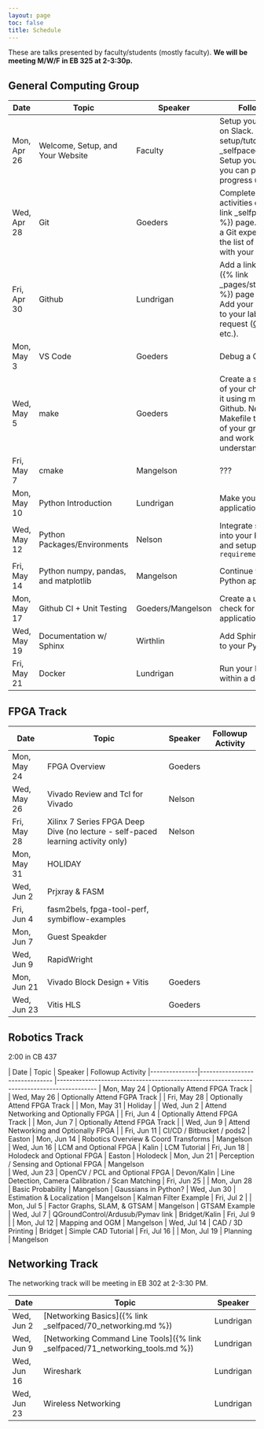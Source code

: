 ```yaml
---
layout: page
toc: false
title: Schedule
---
```


These are talks presented by faculty/students (mostly faculty).  **We will be meeting M/W/F in EB 325 at 2-3:30p.**

## General Computing Group


| Date          | Topic                                 | Speaker               | Followup Activity                                                         
|---------------|-------------------------------        |-----------------------|-------------------------------------------------------------------        
| Mon, Apr 26   | Welcome, Setup, and Your Website      | Faculty               | Setup your computer. Get on Slack. Complete [Linux setup/tutorials]({% link _selfpaced/05_linux.md%}). Setup your website where you can post daily/weekly progress updates.
| Wed, Apr 28   | Git                                   | Goeders               | Complete the followup activities on the [Git]({% link _selfpaced/12_git.md %}) page.  If you are already a Git expert, contribute to the list of follow-up topics with your own suggestions.
| Fri, Apr 30   | Github                                | Lundrigan     | Add a link on the [students]({% link _pages/students_2021.md %}) page via pull request.   Add your name and photo to your lab website via pull request ([CCL](https://ccl.byu.edu), [NET Lab](https://netlab.byu.edu/), etc.). 
| Mon, May 3    | VS Code                               | Goeders               | Debug a C Program
| Wed, May 5    | make                                  | Goeders               | Create a simple C program of your choice, and compile it using make.  Push it up to Github.  Next, find a Makefile that is part of one of your group's projects and work through it to understand how it works.
| Fri, May 7    | cmake                                 | Mangelson             | ???
| Mon, May 10   | Python Introduction                   | Lundrigan             | Make your own Python application
| Wed, May 12   | Python Packages/Environments          | Nelson                | Integrate some packages into your Python application and setup a `requirements.txt`
| Fri, May 14   | Python numpy, pandas, and matplotlib  | Mangelson             | Continue working on your Python application.
| Mon, May 17   | Github CI + Unit Testing              | Goeders/Mangelson     | Create a unit test + CI check for your Python application.
| Wed, May 19   | Documentation w/ Sphinx               | Wirthlin              | Add Sphinx documentation to your Python application.
| Fri, May 21   | Docker                                | Lundrigan             | Run your Python application within a docker container

## FPGA Track

| Date          | Topic                                 | Speaker               | Followup Activity                                                         
|---------------|-------------------------------        |-----------------------|-------------------------------------------------------------------   
| Mon, May 24   | FPGA Overview                         | Goeders
| Wed, May 26   | Vivado Review and Tcl for Vivado      | Nelson
| Fri, May 28   | Xilinx 7 Series FPGA Deep Dive  (no lecture - self-paced learning activity only) | Nelson
| Mon, May 31   | HOLIDAY                               |
| Wed, Jun 2    | Prjxray & FASM                        | 
| Fri, Jun 4    | fasm2bels, fpga-tool-perf, symbiflow-examples | 
| Mon, Jun 7    | Guest Speakder
| Wed, Jun 9    | RapidWright                           |
| Mon, Jun 21    | Vivado Block Design + Vitis          | Goeders
| Wed, Jun 23    | Vitis HLS                            | Goeders

## Robotics Track

2:00 in CB 437

| Date          | Topic                                 | Speaker               | Followup Activity
|---------------|-------------------------------        |------------------------------------------------------------------------------------------
| Mon, May 24   | Optionally Attend FPGA Track          | 
| Wed, May 26   | Optionally Attend FGPA Track          | 
| Fri, May 28   | Optionally Attend FPGA Track          | 
| Mon, May 31   | Holiday                               | 
| Wed, Jun 2    | Attend Networking and Optionally FPGA |
| Fri, Jun 4    | Optionally Attend FPGA Track          | 
| Mon, Jun 7    | Optionally Attend FPGA Track          |
| Wed, Jun 9    | Attend Networking and Optionally FPGA |
| Fri, Jun 11   | CI/CD / Bitbucket / pods2             | Easton
| Mon, Jun 14   | Robotics Overview & Coord Transforms  | Mangelson
| Wed, Jun 16   | LCM and Optional FPGA                 | Kalin                 | LCM Tutorial
| Fri, Jun 18   | Holodeck and Optional FPGA            | Easton                | Holodeck
| Mon, Jun 21   | Perception / Sensing and Optional FPGA | Mangelson             
| Wed, Jun 23   | OpenCV / PCL and Optional FPGA        | Devon/Kalin           | Line Detection, Camera Calibration / Scan Matching
| Fri, Jun 25   | 
| Mon, Jun 28   | Basic Probability                     | Mangelson             | Gaussians in Python?
| Wed, Jun 30   | Estimation & Localization             | Mangelson             | Kalman Filter Example
| Fri, Jul 2    | 
| Mon, Jul 5    | Factor Graphs, SLAM, & GTSAM          | Mangelson             | GTSAM Example
| Wed, Jul 7    | QGroundControl/Ardusub/Pymav link     | Bridget/Kalin
| Fri, Jul 9    |
| Mon, Jul 12   | Mapping and OGM                       | Mangelson
| Wed, Jul 14   | CAD / 3D Printing                     | Bridget               | Simple CAD Tutorial
| Fri, Jul 16   |
| Mon, Jul 19   | Planning                              | Mangelson



## Networking Track

The networking track will be meeting in EB 302 at 2-3:30 PM.

| Date          | Topic                         | Speaker               
|---------------|-------------------------------|-----------------------
| Wed, Jun 2    | [Networking Basics]({% link _selfpaced/70_networking.md %})             | Lundrigan
| Wed, Jun 9    | [Networking Command Line Tools]({% link _selfpaced/71_networking_tools.md  %}) | Lundrigan
| Wed, Jun 16   | Wireshark                     | Lundrigan
| Wed, Jun 23   | Wireless Networking           | Lundrigan
